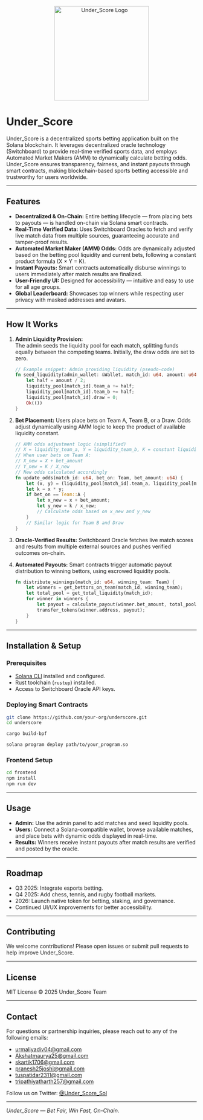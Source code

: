 <p align="center">
  <img src="https://ik.imagekit.io/d2v6okduo/Frame%2010.png?updatedAt=1747417360163" alt="Under_Score Logo" width="250"/>
</p>

# Under_Score

Under_Score is a decentralized sports betting application built on the Solana blockchain. It leverages decentralized oracle technology (Switchboard) to provide real-time verified sports data, and employs Automated Market Makers (AMM) to dynamically calculate betting odds. Under_Score ensures transparency, fairness, and instant payouts through smart contracts, making blockchain-based sports betting accessible and trustworthy for users worldwide.

---

## Features

- **Decentralized & On-Chain:** Entire betting lifecycle — from placing bets to payouts — is handled on-chain via Solana smart contracts.
- **Real-Time Verified Data:** Uses Switchboard Oracles to fetch and verify live match data from multiple sources, guaranteeing accurate and tamper-proof results.
- **Automated Market Maker (AMM) Odds:** Odds are dynamically adjusted based on the betting pool liquidity and current bets, following a constant product formula (X × Y = K).
- **Instant Payouts:** Smart contracts automatically disburse winnings to users immediately after match results are finalized.
- **User-Friendly UI:** Designed for accessibility — intuitive and easy to use for all age groups.
- **Global Leaderboard:** Showcases top winners while respecting user privacy with masked addresses and avatars.

---

## How It Works

1. **Admin Liquidity Provision:**  
   The admin seeds the liquidity pool for each match, splitting funds equally between the competing teams. Initially, the draw odds are set to zero.

   ```rust
   // Example snippet: Admin providing liquidity (pseudo-code)
   fn seed_liquidity(admin_wallet: &Wallet, match_id: u64, amount: u64) -> Result<()> {
       let half = amount / 2;
       liquidity_pool[match_id].team_a += half;
       liquidity_pool[match_id].team_b += half;
       liquidity_pool[match_id].draw = 0;
       Ok(())
   }


2. **Bet Placement:**
   Users place bets on Team A, Team B, or a Draw. Odds adjust dynamically using AMM logic to keep the product of available liquidity constant.

   ```rust
   // AMM odds adjustment logic (simplified)
   // X = liquidity_team_a, Y = liquidity_team_b, K = constant liquidity
   // When user bets on Team A:
   // X_new = X + bet_amount
   // Y_new = K / X_new
   // New odds calculated accordingly
   fn update_odds(match_id: u64, bet_on: Team, bet_amount: u64) {
       let (x, y) = (liquidity_pool[match_id].team_a, liquidity_pool[match_id].team_b);
       let k = x * y;
       if bet_on == Team::A {
           let x_new = x + bet_amount;
           let y_new = k / x_new;
           // Calculate odds based on x_new and y_new
       }
       // Similar logic for Team B and Draw
   }
   ```

3. **Oracle-Verified Results:**
   Switchboard Oracle fetches live match scores and results from multiple external sources and pushes verified outcomes on-chain.

4. **Automated Payouts:**
   Smart contracts trigger automatic payout distribution to winning bettors, using escrowed liquidity pools.

   ```rust
   fn distribute_winnings(match_id: u64, winning_team: Team) {
       let winners = get_bettors_on_team(match_id, winning_team);
       let total_pool = get_total_liquidity(match_id);
       for winner in winners {
           let payout = calculate_payout(winner.bet_amount, total_pool);
           transfer_tokens(winner.address, payout);
       }
   }
   ```

---

## Installation & Setup

### Prerequisites

* [Solana CLI](https://docs.solana.com/cli/install-solana-cli-tools) installed and configured.
* Rust toolchain (`rustup`) installed.
* Access to Switchboard Oracle API keys.

### Deploying Smart Contracts

```bash
git clone https://github.com/your-org/underscore.git
cd underscore

cargo build-bpf

solana program deploy path/to/your_program.so
```

### Frontend Setup

```bash
cd frontend
npm install
npm run dev
```

---

## Usage

* **Admin:** Use the admin panel to add matches and seed liquidity pools.
* **Users:** Connect a Solana-compatible wallet, browse available matches, and place bets with dynamic odds displayed in real-time.
* **Results:** Winners receive instant payouts after match results are verified and posted by the oracle.

---

## Roadmap

* Q3 2025: Integrate esports betting.
* Q4 2025: Add chess, tennis, and rugby football markets.
* 2026: Launch native token for betting, staking, and governance.
* Continued UI/UX improvements for better accessibility.

---

## Contributing

We welcome contributions! Please open issues or submit pull requests to help improve Under\_Score.

---

## License

MIT License © 2025 Under\_Score Team

---

## Contact

For questions or partnership inquiries, please reach out to any of the following emails:

* [urmaliyadiv04@gmail.com](mailto:urmaliyadiv04@gmail.com)
* [Akshatmaurya25@gmail.com](mailto:Akshatmaurya25@gmail.com)
* [skartik1706@gmail.com](mailto:skartik1706@gmail.com)
* [pranesh25joshi@gmail.com](mailto:pranesh25joshi@gmail.com)
* [tuspatidar2311@gmail.com](mailto:tuspatidar2311@gmail.com)
* [tripathiyatharth257@gmail.com](mailto:tripathiyatharth257@gmail.com)

Follow us on Twitter: [@Under\_Score\_Sol](https://twitter.com/Under_Score_Sol)

---

*Under\_Score — Bet Fair, Win Fast, On-Chain.*


